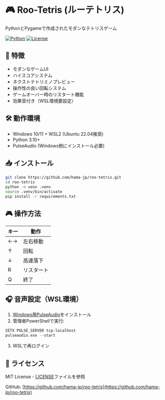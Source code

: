 # 🎮 Roo-Tetris (ルーテトリス)

PythonとPygameで作成されたモダンなテトリスゲーム

[![Python](https://img.shields.io/badge/Python-3.10%2B-blue.svg)](https://python.org)
[![License](https://img.shields.io/badge/License-MIT-green.svg)](LICENSE)

## 🚀 特徴
- モダンなゲームUI
- ハイスコアシステム
- ネクストテトリミノプレビュー
- 操作性の良い回転システム
- ゲームオーバー時のリスタート機能
- 効果音付き（WSL環境要設定）

## 🛠 動作環境
- Windows 10/11 + WSL2 (Ubuntu 22.04推奨)
- Python 3.10+
- PulseAudio (Windows側にインストール必要)

## 📥 インストール
```bash
git clone https://github.com/hama-jp/roo-tetris.git
cd roo-tetris
python -m venv .venv
source .venv/bin/activate
pip install -r requirements.txt
```

## 🎮 操作方法
| キー | 動作 |
|------|------|
| ←→   | 左右移動 |
| ↑    | 回転 |
| ↓    | 高速落下 |
| R    | リスタート |
| Q    | 終了 |

## 🎧 音声設定（WSL環境）
1. [Windows用PulseAudio](https://www.freedesktop.org/wiki/Software/PulseAudio/Ports/Windows/)をインストール
2. 管理者PowerShellで実行:
```powershell
SETX PULSE_SERVER tcp:localhost
pulseaudio.exe --start
```
3. WSLで再ログイン

## 📜 ライセンス
MIT License - [LICENSE](LICENSE)ファイルを参照

GitHub: [https://github.com/hama-jp/roo-tetris](https://github.com/hama-jp/roo-tetris)

